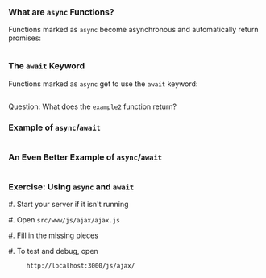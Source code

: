 ### What are `async` Functions? ###

Functions marked as `async` become asynchronous and automatically
return promises:

~~~ {.javascript insert="../../../../src/examples/js/async-await.js" token="async"}
~~~

### The `await` Keyword ###

Functions marked as `async` get to use the `await` keyword:

~~~ {.javascript insert="../../../../src/examples/js/async-await.js" token="await"}
~~~

Question: What does the `example2` function return?

### Example of `async`/`await` ###

~~~ {.javascript insert="../../../../src/examples/js/async-await.js" token="getArtist"}
~~~

### An Even Better Example of `async`/`await` ###

~~~ {.javascript insert="../../../../src/examples/js/async-await.js" token="getArtistP"}
~~~

### Exercise: Using `async` and `await` ###

  #. Start your server if it isn't running

  #. Open `src/www/js/ajax/ajax.js`

  #. Fill in the missing pieces

  #. To test and debug, open

         http://localhost:3000/js/ajax/
